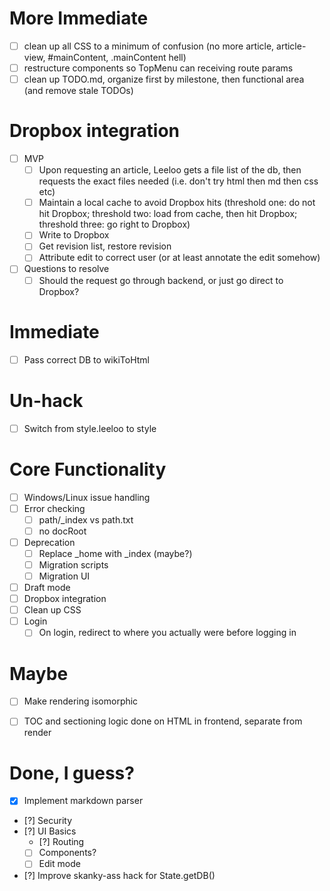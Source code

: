# More Immediate
+ [ ] clean up all CSS to a minimum of confusion (no more article, article-view, #mainContent, .mainContent hell)
+ [ ] restructure components so TopMenu can receiving route params
+ [ ] clean up TODO.md, organize first by milestone, then functional area (and remove stale TODOs)

# Dropbox integration
+ [ ] MVP
  + [ ] Upon requesting an article, Leeloo gets a file list of the db, then requests the exact files needed (i.e. don't try html then md then css etc)
  + [ ] Maintain a local cache to avoid Dropbox hits (threshold one: do not hit Dropbox; threshold two: load from cache, then hit Dropbox; threshold three: go right to Dropbox)
  + [ ] Write to Dropbox
  + [ ] Get revision list, restore revision
  + [ ] Attribute edit to correct user (or at least annotate the edit somehow)
+ [ ] Questions to resolve
  + [ ] Should the request go through backend, or just go direct to Dropbox? 

# Immediate
+ [ ] Pass correct DB to wikiToHtml

# Un-hack
+ [ ] Switch from style.leeloo to style

# Core Functionality

+ [ ] Windows/Linux issue handling
+ [ ] Error checking
  + [ ] path/_index vs path.txt
  + [ ] no docRoot
+ [ ] Deprecation
  + [ ] Replace _home with _index (maybe?)
  + [ ] Migration scripts
  + [ ] Migration UI
+ [ ] Draft mode
+ [ ] Dropbox integration
+ [ ] Clean up CSS
+ [ ] Login
  + [ ] On login, redirect to where you actually were before logging in

# Maybe
+ [ ] Make rendering isomorphic
+ [ ] TOC and sectioning logic done on HTML in frontend, separate from render


# Done, I guess?
+ [x] Implement markdown parser
+ [?] Security
+ [?] UI Basics
  + [?] Routing
  + [ ] Components?
  + [ ] Edit mode
+ [?] Improve skanky-ass hack for State.getDB()